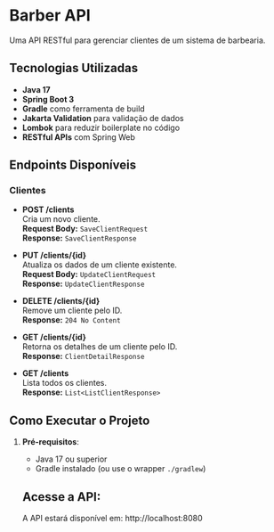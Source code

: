 # Barber API

Uma API RESTful para gerenciar clientes de um sistema de barbearia.

## Tecnologias Utilizadas

- **Java 17**
- **Spring Boot 3**
- **Gradle** como ferramenta de build
- **Jakarta Validation** para validação de dados
- **Lombok** para reduzir boilerplate no código
- **RESTful APIs** com Spring Web

## Endpoints Disponíveis

### Clientes

- **POST /clients**  
  Cria um novo cliente.  
  **Request Body:** `SaveClientRequest`  
  **Response:** `SaveClientResponse`

- **PUT /clients/{id}**  
  Atualiza os dados de um cliente existente.  
  **Request Body:** `UpdateClientRequest`  
  **Response:** `UpdateClientResponse`

- **DELETE /clients/{id}**  
  Remove um cliente pelo ID.  
  **Response:** `204 No Content`

- **GET /clients/{id}**  
  Retorna os detalhes de um cliente pelo ID.  
  **Response:** `ClientDetailResponse`

- **GET /clients**  
  Lista todos os clientes.  
  **Response:** `List<ListClientResponse>`

## Como Executar o Projeto

1. **Pré-requisitos**:
   - Java 17 ou superior
   - Gradle instalado (ou use o wrapper `./gradlew`)
  
   ## Acesse a API:

      A API estará disponível em: http://localhost:8080
